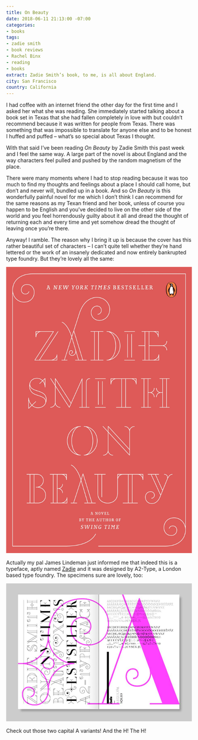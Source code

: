 ```yaml
---
title: On Beauty
date: 2018-06-11 21:13:00 -07:00
categories:
- books
tags:
- zadie smith
- book reviews
- Rachel Binx
- reading
- books
extract: Zadie Smith’s book, to me, is all about England.
city: San Francisco
country: California
---
```


I had coffee with an internet friend the other day for the first time and I asked her what she was reading. She immediately started talking about a book set in Texas that she had fallen completely in love with but couldn’t recommend because it was written for people from Texas. There was something that was impossible to translate for anyone else and to be honest I huffed and puffed – what’s so special about Texas I thought.

With that said I’ve been reading _On Beauty_ by Zadie Smith this past week and I feel the same way. A large part of the novel is about England and the way characters feel pulled and pushed by the random magnetism of the place.

There were many moments where I had to stop reading because it was too much to find my thoughts and feelings about a place I should call home, but don’t and never will, bundled up in a book. And so _On Beauty_ is this wonderfully painful novel for me which I don’t think I can recommend for the same reasons as my Texan friend and her book, unless of course you happen to be English and you’ve decided to live on the other side of the world and you feel horrendously guilty about it all and dread the thought of returning each and every time and yet somehow dread the thought of leaving once you’re there.

Anyway! I ramble. The reason why I bring it up is because the cover has this rather beautiful set of characters – I can’t quite tell whether they’re hand lettered or the work of an insanely dedicated and now entirely bankrupted type foundry. But they’re lovely all the same:

![unnamed.jpg](/uploads/unnamed.jpg)

Actually my pal James Lindeman just informed me that indeed this is a typeface, aptly named [Zadie](https://www.a2-type.co.uk/zadie) and it was designed by A2-Type, a London based type foundry. The specimens sure are lovely, too:

![zadie-reference_1.jpg](/uploads/zadie-reference_1.jpg)

Check out those two capital A variants! And the H! The H!
